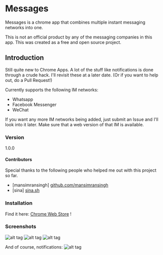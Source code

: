 # Messages

Messages is a chrome app that combines multiple instant messaging networks into one.

This is not an official product by any of the messaging companies in this app. This was created as a free and open source project. 

## Introduction
Still quite new to Chrome Apps. A lot of the stuff like notifications is done through a crude hack. I'll revisit these at a later date. (Or if you want to help out, do a Pull Request!)

Currently supports the following IM networks:

  - Whatsapp
  - Facebook Messenger
  - WeChat

If you want any more IM networks being added, just submit an Issue and I'll look into it later. Make sure that a web version of that IM is available.

### Version
1.0.0

#### Contributors

Special thanks to the following people who helped me out with this project so far.

 - [mansimransingh] [github.com/mansimransingh](github.com/mansimransingh)
 - [sina] [sina.sh](http://sina.sh)


### Installation

Find it here: [Chrome Web Store](https://chrome.google.com/webstore/detail/messages/jcioaokidkjbdnffgnonfpmnjcfeiacp) !

### Screenshots

![alt tag](http://jchui.me/files/github/messages/messages-ss1.png)
![alt tag](http://jchui.me/files/github/messages/messages-ss2.png)
![alt tag](http://jchui.me/files/github/messages/messages-ss3.png)

And of course, notifications:
![alt tag](http://jchui.me/files/github/messages/messages-notif.png)
